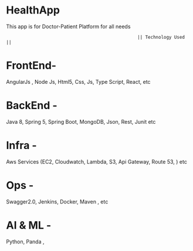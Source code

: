 # HealthApp
This app is for Doctor-Patient Platform for all needs


                                                      || Technology Used ||
# FrontEnd- 
AngularJs , Node Js, Html5, Css, Js, Type Script, React, etc
# BackEnd - 
Java 8, Spring 5, Spring Boot, MongoDB, Json, Rest, Junit etc
# Infra -  
Aws Services (EC2, Cloudwatch, Lambda, S3, Api Gateway, Route 53, ) etc
# Ops - 
Swagger2.0, Jenkins, Docker, Maven , etc
# AI & ML - 
Python, Panda ,


